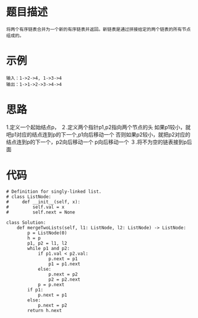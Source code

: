 # 题目描述
    将两个有序链表合并为一个新的有序链表并返回。新链表是通过拼接给定的两个链表的所有节点组成的。 
# 示例
```
输入：1->2->4, 1->3->4
输出：1->1->2->3->4->4
```
# 思路
   1.定义一个起始结点p，
   ２.定义两个指针p1,p2指向两个节点的头
        如果p1较小，就吧p1对应的结点连到p的下一个,p1向后移动一个
        否则如果p2较小，就把p2对应的结点连到p的下一个，p2向后移动一个
        p向后移动一个
   ３.将不为空的链表接到p后面
# 代码
```
# Definition for singly-linked list.
# class ListNode:
#     def __init__(self, x):
#         self.val = x
#         self.next = None

class Solution:
    def mergeTwoLists(self, l1: ListNode, l2: ListNode) -> ListNode:
        p = ListNode(0)
        h = p
        p1, p2 = l1, l2
        while p1 and p2:
            if p1.val < p2.val:
                p.next = p1
                p1 = p1.next
            else:
                p.next = p2
                p2 = p2.next
            p = p.next
        if p1:
            p.next = p1
        else:
            p.next = p2
        return h.next
```
